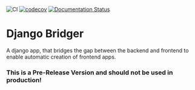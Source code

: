 ![CI](https://github.com/intellineers/django-bridger/workflows/CI/badge.svg)
[![codecov](https://codecov.io/gh/intellineers/django-bridger/branch/master/graph/badge.svg)](https://codecov.io/gh/intellineers/django-bridger)
[![Documentation Status](https://readthedocs.org/projects/django-bridger/badge/?version=latest)](https://django-bridger.readthedocs.io/en/latest/?badge=latest)


# Django Bridger
A django app, that bridges the gap between the backend and frontend to enable automatic creation of frontend apps.

### This is a Pre-Release Version and should not be used in production!
